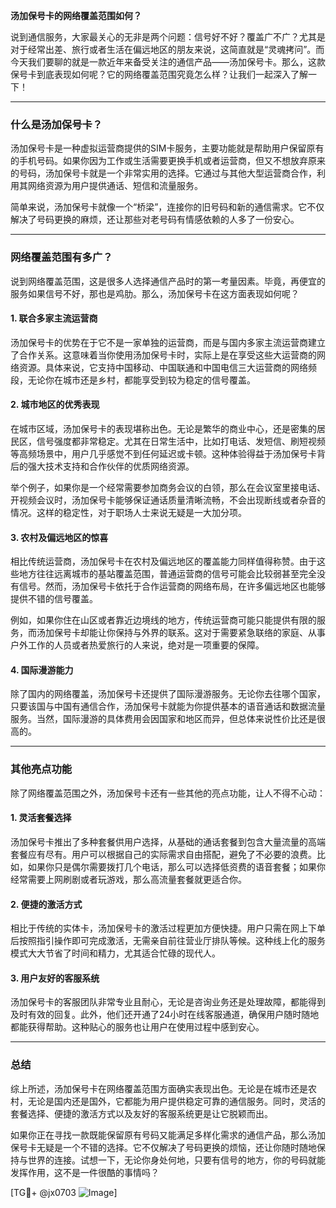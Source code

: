 **汤加保号卡的网络覆盖范围如何？**

说到通信服务，大家最关心的无非是两个问题：信号好不好？覆盖广不广？尤其是对于经常出差、旅行或者生活在偏远地区的朋友来说，这简直就是“灵魂拷问”。而今天我们要聊的就是一款近年来备受关注的通信产品——汤加保号卡。那么，这款保号卡到底表现如何呢？它的网络覆盖范围究竟怎么样？让我们一起深入了解一下！

---

### **什么是汤加保号卡？**
汤加保号卡是一种虚拟运营商提供的SIM卡服务，主要功能就是帮助用户保留原有的手机号码。如果你因为工作或生活需要更换手机或者运营商，但又不想放弃原来的号码，汤加保号卡就是一个非常实用的选择。它通过与其他大型运营商合作，利用其网络资源为用户提供通话、短信和流量服务。

简单来说，汤加保号卡就像一个“桥梁”，连接你的旧号码和新的通信需求。它不仅解决了号码更换的麻烦，还让那些对老号码有情感依赖的人多了一份安心。

---

### **网络覆盖范围有多广？**
说到网络覆盖范围，这是很多人选择通信产品时的第一考量因素。毕竟，再便宜的服务如果信号不好，那也是鸡肋。那么，汤加保号卡在这方面表现如何呢？

#### **1. 联合多家主流运营商**
汤加保号卡的优势在于它不是一家单独的运营商，而是与国内多家主流运营商建立了合作关系。这意味着当你使用汤加保号卡时，实际上是在享受这些大运营商的网络资源。具体来说，它支持中国移动、中国联通和中国电信三大运营商的网络频段，无论你在城市还是乡村，都能享受到较为稳定的信号覆盖。

#### **2. 城市地区的优秀表现**
在城市区域，汤加保号卡的表现堪称出色。无论是繁华的商业中心，还是密集的居民区，信号强度都非常稳定。尤其在日常生活中，比如打电话、发短信、刷短视频等高频场景中，用户几乎感觉不到任何延迟或卡顿。这种体验得益于汤加保号卡背后的强大技术支持和合作伙伴的优质网络资源。

举个例子，如果你是一个经常需要参加商务会议的白领，那么在会议室里接电话、开视频会议时，汤加保号卡能够保证通话质量清晰流畅，不会出现断线或者杂音的情况。这样的稳定性，对于职场人士来说无疑是一大加分项。

#### **3. 农村及偏远地区的惊喜**
相比传统运营商，汤加保号卡在农村及偏远地区的覆盖能力同样值得称赞。由于这些地方往往远离城市的基站覆盖范围，普通运营商的信号可能会比较弱甚至完全没有信号。然而，汤加保号卡依托于合作运营商的网络布局，在许多偏远地区也能够提供不错的信号覆盖。

例如，如果你住在山区或者靠近边境线的地方，传统运营商可能只能提供有限的服务，而汤加保号卡却能让你保持与外界的联系。这对于需要紧急联络的家庭、从事户外工作的人员或者热爱旅行的人来说，绝对是一项重要的保障。

#### **4. 国际漫游能力**
除了国内的网络覆盖，汤加保号卡还提供了国际漫游服务。无论你去往哪个国家，只要该国与中国有通信合作，汤加保号卡就能为你提供基本的语音通话和数据流量服务。当然，国际漫游的具体费用会因国家和地区而异，但总体来说性价比还是很高的。

---

### **其他亮点功能**
除了网络覆盖范围之外，汤加保号卡还有一些其他的亮点功能，让人不得不心动：

#### **1. 灵活套餐选择**
汤加保号卡推出了多种套餐供用户选择，从基础的通话套餐到包含大量流量的高端套餐应有尽有。用户可以根据自己的实际需求自由搭配，避免了不必要的浪费。比如，如果你只是偶尔需要拨打几个电话，那么可以选择低资费的语音套餐；如果你经常需要上网刷剧或者玩游戏，那么高流量套餐就更适合你。

#### **2. 便捷的激活方式**
相比于传统的实体卡，汤加保号卡的激活过程更加方便快捷。用户只需在网上下单后按照指引操作即可完成激活，无需亲自前往营业厅排队等候。这种线上化的服务模式大大节省了时间和精力，尤其适合忙碌的现代人。

#### **3. 用户友好的客服系统**
汤加保号卡的客服团队非常专业且耐心，无论是咨询业务还是处理故障，都能得到及时有效的回复。此外，他们还开通了24小时在线客服通道，确保用户随时随地都能获得帮助。这种贴心的服务也让用户在使用过程中感到安心。

---

### **总结**
综上所述，汤加保号卡在网络覆盖范围方面确实表现出色。无论是在城市还是农村，无论是国内还是国外，它都能为用户提供稳定可靠的通信服务。同时，灵活的套餐选择、便捷的激活方式以及友好的客服系统更是让它脱颖而出。

如果你正在寻找一款既能保留原有号码又能满足多样化需求的通信产品，那么汤加保号卡无疑是一个不错的选择。它不仅解决了号码更换的烦恼，还让你随时随地保持与世界的连接。试想一下，无论你身处何地，只要有信号的地方，你的号码就能发挥作用，这不是一件很酷的事情吗？

[TG💪+ @jx0703 ![Image](https://github.com/user-attachments/assets/dbca1d08-cadb-493c-b0ec-ad6f7a83f270)]